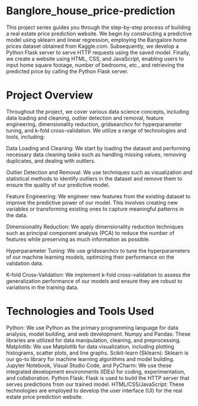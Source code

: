 # Banglore_house_price-prediction

This project series guides you through the step-by-step process of building a real estate price prediction website. We begin by constructing a predictive model using sklearn and linear regression, employing the Bangalore home prices dataset obtained from Kaggle.com. Subsequently, we develop a Python Flask server to serve HTTP requests using the saved model. Finally, we create a website using HTML, CSS, and JavaScript, enabling users to input home square footage, number of bedrooms, etc., and retrieving the predicted price by calling the Python Flask server.

# Project Overview
Throughout the project, we cover various data science concepts, including data loading and cleaning, outlier detection and removal, feature engineering, dimensionality reduction, gridsearchcv for hyperparameter tuning, and k-fold cross-validation. We utilize a range of technologies and tools, including:

Data Loading and Cleaning: We start by loading the dataset and performing necessary data cleaning tasks such as handling missing values, removing duplicates, and dealing with outliers.

Outlier Detection and Removal: We use techniques such as visualization and statistical methods to identify outliers in the dataset and remove them to ensure the quality of our predictive model.

Feature Engineering: We engineer new features from the existing dataset to improve the predictive power of our model. This involves creating new variables or transforming existing ones to capture meaningful patterns in the data.

Dimensionality Reduction: We apply dimensionality reduction techniques such as principal component analysis (PCA) to reduce the number of features while preserving as much information as possible.

Hyperparameter Tuning: We use gridsearchcv to tune the hyperparameters of our machine learning models, optimizing their performance on the validation data.

K-fold Cross-Validation: We implement k-fold cross-validation to assess the generalization performance of our models and ensure they are robust to variations in the training data.

# Technologies and Tools Used
Python: We use Python as the primary programming language for data analysis, model building, and web development.
Numpy and Pandas: These libraries are utilized for data manipulation, cleaning, and preprocessing.
Matplotlib: We use Matplotlib for data visualization, including plotting histograms, scatter plots, and line graphs.
Scikit-learn (Sklearn): Sklearn is our go-to library for machine learning algorithms and model building.
Jupyter Notebook, Visual Studio Code, and PyCharm: We use these integrated development environments (IDEs) for coding, experimentation, and collaboration.
Python Flask: Flask is used to build the HTTP server that serves predictions from our trained model.
HTML/CSS/JavaScript: These technologies are employed to develop the user interface (UI) for the real estate price prediction website.

